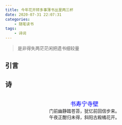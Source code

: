 ```yaml
---
title: 今年花开转多事薄书丛里两三杯
date: 2020-07-31 22:07:31
categories: 
    - 随笔读书
tags: 
    - 诗词
---
```


>是非得失两茫茫闲把遗书细较量


<!-- more -->

## 引言

## 诗
<center>
<br><font color=blue size=4>书寿宁寺壁</font>
<br>门前幽静踏苍苔，犹忆前回信步来。
<br>午夜正酣归未得，斜阳古殿橘花开。
</center>


 